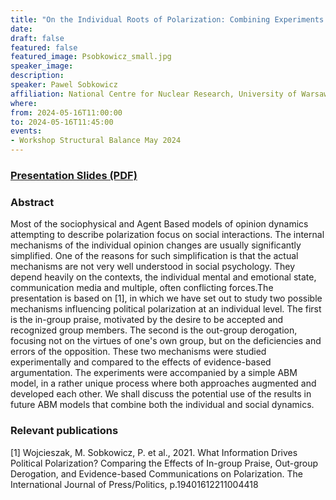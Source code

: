 ```yaml
---
title: "On the Individual Roots of Polarization: Combining Experiments and Modeling"
date:
draft: false
featured: false
featured_image: Psobkowicz_small.jpg
speaker_image:
description:
speaker: Pawel Sobkowicz
affiliation: National Centre for Nuclear Research, University of Warsaw, Poland 
where:
from: 2024-05-16T11:00:00
to: 2024-05-16T11:45:00
events:
- Workshop Structural Balance May 2024 
---
```


### [Presentation Slides (PDF)](xxx.pdf)


### Abstract
Most of the sociophysical and Agent Based models of opinion dynamics attempting to describe polarization focus on social interactions. The internal mechanisms of the individual opinion changes are usually significantly simplified. One of the reasons for such simplification is that the actual mechanisms are not very well understood in social psychology. They depend heavily on the contexts, the individual mental and emotional state, communication media and multiple, often conflicting forces.The presentation is based on [1], in which we have set out to study two possible mechanisms influencing political polarization at an individual level. The first is the in-group praise, motivated by the desire to be accepted and recognized group members. The second is the out-group derogation, focusing not on the virtues of one's own group, but on the deficiencies and errors of the opposition. These two mechanisms were studied experimentally and compared to the effects of evidence-based argumentation. The experiments were accompanied by a simple ABM model, in a rather unique process where both approaches augmented and developed each other. We shall discuss the potential use of the results in future ABM models that combine both the individual and social dynamics. 


### Relevant publications 

[1] Wojcieszak, M. Sobkowicz, P. et al., 2021. What
Information Drives Political Polarization? Comparing the
Effects of In-group Praise, Out-group Derogation, and
Evidence-based Communications on Polarization. The
International Journal of Press/Politics, p.19401612211004418
